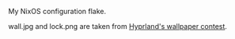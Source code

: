 My NixOS configuration flake.

wall.jpg and lock.png are taken from [Hyprland's wallpaper contest](https://hyprland.org/news/contestWinners/).

